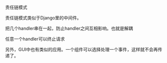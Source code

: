 责任链模式

责任链模式类似于Django里的中间件。

把几个handler串在一起，防止handler之间互相影响。也就是解耦

任意一个handler可以终止请求

另外，GUI中也有类似的应用。一个组件可以选择处理一个事件，这样就不会再传递了。

